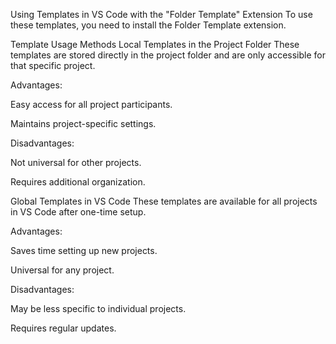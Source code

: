 Using Templates in VS Code with the "Folder Template" Extension
To use these templates, you need to install the Folder Template extension.

Template Usage Methods
Local Templates in the Project Folder
These templates are stored directly in the project folder and are only accessible for that specific project.

Advantages:

Easy access for all project participants.

Maintains project-specific settings.

Disadvantages:

Not universal for other projects.

Requires additional organization.

Global Templates in VS Code
These templates are available for all projects in VS Code after one-time setup.

Advantages:

Saves time setting up new projects.

Universal for any project.

Disadvantages:

May be less specific to individual projects.

Requires regular updates.
